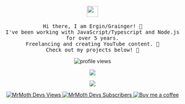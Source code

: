 <p align="center">
  <img src="https://raw.githubusercontent.com/MartinHeinz/MartinHeinz/master/wave.gif" width="30px">
  <br><br>
  <samp>
    Hi there, I am Ergin/Grainger! 👋<br>
    I've been working with JavaScript/Typescript and Node.js for over 5 years.<br>
    Freelancing and creating YouTube content. 🌟<br>
    Check out my projects below! 🔭<br>
  </samp>
</p>

<p align="center">
  <img src="https://komarev.com/ghpvc/?username=ergindapaj&style=flat-square" alt="profile views">
</p>

<p align="center">
  <a href="https://github.com/anuraghazra/github-readme-stats">
    <img align="center" src="https://github-readme-stats.vercel.app/api?username=ergindapaj&count_private=true&show_icons=true&theme=react&hide_border=true&bg_color=0D1117" />
  </a>
</p>

<p align="center">
  <a href="https://github.com/anuraghazra/github-readme-stats">
    <img align="center" src="https://github-readme-stats.vercel.app/api/top-langs/?username=ergindapaj&layout=compact&theme=react&hide_border=true&bg_color=0D1117" />
  </a>
</p>

<p align="center">
  <a href="https://www.youtube.com/channel/UCnPiMm-Jp4P5B2dy7SstDjA?sub_confirmation=1">
    <img alt="MrMoth Devs Views" src="https://img.shields.io/youtube/channel/views/UCnPiMm-Jp4P5B2dy7SstDjA?color=5865F2&label=MrMoth%20Devs%20Views&logo=youtube&logoColor=white&style=for-the-badge" />
  </a>
  <a href="https://www.youtube.com/channel/UCnPiMm-Jp4P5B2dy7SstDjA?sub_confirmation=1">
    <img alt="MrMoth Devs Subscribers" src="https://img.shields.io/youtube/channel/subscribers/UCnPiMm-Jp4P5B2dy7SstDjA?color=5865F2&logo=youtube&logoColor=white&style=for-the-badge" />
  </a>
  <a href="https://www.buymeacoffee.com/mrmothdevs">
    <img alt="Buy me a coffee" src="https://img.shields.io/badge/-Buy%20me%20a%20coffee-FFDD00?style=for-the-badge&logo=buy-me-a-coffee&logoColor=black" />
  </a>
</p>
